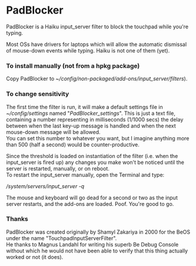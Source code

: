 # PadBlocker
PadBlocker is a Haiku input_server filter to block the touchpad while you're typing.

Most OSs have drivers for laptops which will allow the automatic dismissal of mouse-down events while typing. Haiku is not one of them (yet).

### To install manually (not from a hpkg package)
Copy PadBlocker to _~/config/non-packaged/add-ons/input_server/filters_).

### To change sensitivity
The first time the filter is run, it will make a default settings file in _~/config/settings_ named "_PadBlocker_settings_". This is just a text file, containing a number representing in milliseconds (1/1000 secs) the delay between when the last key-up message is handled and when the next mouse-down message will be allowed.   
You can set this number to whatever you want, but I imagine anything more than 500 (half a second) would be counter-productive.

Since the threshold is loaded on instantiation of the filter (i.e. when the input_server is fired up) any changes you make won't be noticed until the server is restarted, manually, or on reboot.   
To restart the input_server manually, open the Terminal and type:

_/system/servers/input_server -q_

The mouse and keyboard will go dead for a second or two as the input server restarts, and the add-ons are loaded. Poof. You're good to go.

### Thanks
PadBlocker was created originally by Shamyl Zakariya in 2000 for the BeOS under the name "TouchpadInputServerFilter".   
He thanks to Magnus Landahl for writing his superb Be Debug Console without which he would not have been able to verify that this thing actually worked or not (it does).
